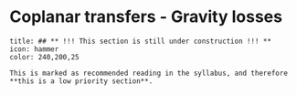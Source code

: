 # Coplanar transfers - Gravity losses
```ad-note
title: ## ** !!! This section is still under construction !!! **
icon: hammer
color: 240,200,25

This is marked as recommended reading in the syllabus, and therefore **this is a low priority section**.
```

<!-- Wakker section 12.7 -->